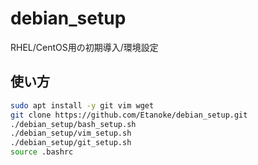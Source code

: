 # debian_setup
RHEL/CentOS用の初期導入/環境設定

## 使い方
```sh
sudo apt install -y git vim wget
git clone https://github.com/Etanoke/debian_setup.git
./debian_setup/bash_setup.sh
./debian_setup/vim_setup.sh
./debian_setup/git_setup.sh
source .bashrc
```
